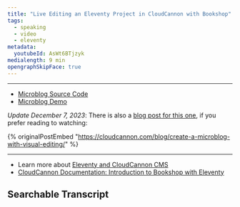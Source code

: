 ```yaml
---
title: "Live Editing an Eleventy Project in CloudCannon with Bookshop"
tags:
  - speaking
  - video
  - eleventy
metadata:
  youtubeId: AsWt6BTjzyk
medialength: 9 min
opengraphSkipFace: true
---
```

<script type="module" src="/static/js/offviewport.js"></script>
<div>
	<off-viewport>
		<youtube-lite-player @slug="{{ metadata.youtubeId }}" @label="{{ title }}" @jsapi @hide-link></youtube-lite-player>
	</off-viewport>
	<youtube-link @label="{{ title }}" href="https://youtube.com/watch?v={{ metadata.youtubeId }}"></youtube-link>
</div>

---

* [Microblog Source Code](https://github.com/zachleat-cc/demo-cloudcannon-microblog)
* [Microblog Demo](https://rare-pineapple.cloudvent.net/)

*Update December 7, 2023*: There is also a [blog post for this one](https://cloudcannon.com/blog/create-a-microblog-with-visual-editing/), if you prefer reading to watching:

{% originalPostEmbed "https://cloudcannon.com/blog/create-a-microblog-with-visual-editing/" %}

---

* Learn more about [Eleventy and CloudCannon CMS](https://cloudcannon.com/eleventy-cms/)
* [CloudCannon Documentation: Introduction to Bookshop with Eleventy](https://cloudcannon.com/documentation/guides/bookshop-eleventy-guide/)

## Searchable Transcript

<div><youtube-deep-link videoid="{{ metadata.youtubeId }}"></youtube-deep-link></div>